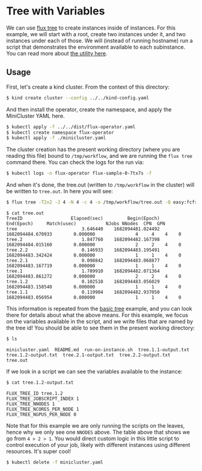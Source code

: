 # Tree with Variables

We can use [flux tree](https://github.com/flux-framework/flux-sched/blob/master/t/t2001-tree-real.t#L43-L51)
to create instances inside of instances. For this example, we will start with a root, create
two instances under it, and two instances under each of those. We will (instead of running hostname) run
a script that demonstrates the environment available to each subinstance.
You can read more about [the utility here](https://github.com/flux-framework/flux-sched/blob/master/resource/utilities/README.md).

## Usage

First, let's create a kind cluster. From the context of this directory:

```bash
$ kind create cluster --config ../../kind-config.yaml
```

And then install the operator, create the namespace, and apply the MiniCluster YAML here.

```bash
$ kubectl apply -f ../../dist/flux-operator.yaml
$ kubectl create namespace flux-operator
$ kubectl apply -f ./minicluster.yaml
```

The cluster creation has the present working directory (where you are reading this file)
bound to `/tmp/workflow`, and we are running the `flux tree` command there. You can check the logs
for the run via:

```bash
$ kubectl logs -n flux-operator flux-sample-0-7tx7s -f
```

And when it's done, the tree.out (written to `/tmp/workflow` in the cluster) will be written to `tree.out`.
In here you will see:

```bash
$ flux tree -T2x2 -J 4 -N 4 -c 4 -o /tmp/workflow/tree.out -Q easy:fcfs /bin/bash ./run-on-instance.sh
```
```console
$ cat tree.out 
TreeID                  Elapsed(sec)         Begin(Epoch)           End(Epoch)     Match(usec)           NJobs NNodes  CPN  GPN
tree                        3.646440    1682094481.024492    1682094484.670933        0.000000               4     4    4    0
tree.2                      1.847760    1682094482.167398    1682094484.015160        0.000000               2     2    4    0
tree.2.2                    0.146933    1682094483.195491    1682094483.342424        0.000000               1     1    4    0
tree.2.1                    0.098842    1682094483.068877    1682094483.167719        0.000000               1     1    4    0
tree.1                      1.789910    1682094482.071364    1682094483.861272        0.000000               2     2    4    0
tree.1.2                    0.102510    1682094483.056029    1682094483.158540        0.000000               1     1    4    0
tree.1.1                    0.119904    1682094482.937050    1682094483.056954        0.000000               1     1    4    0
```

This information is repeated from the [basic tree](../tree) example, and you can look there for details about what the above means.
For this example, we focus on the variables available in the script, and we write files that are named by the tree id! You
should be able to see them in the present working directory:

```bash
$ ls
```
```console
minicluster.yaml  README.md  run-on-instance.sh  tree.1.1-output.txt  tree.1.2-output.txt  tree.2.1-output.txt  tree.2.2-output.txt  tree.out
```

If we look in a script we can see the variables available to the instance:

```bash
$ cat tree.1.2-output.txt 
```
```console
FLUX_TREE_ID tree.1.2
FLUX_TREE_JOBSCRIPT_INDEX 1
FLUX_TREE_NNODES 1
FLUX_TREE_NCORES_PER_NODE 1
FLUX_TREE_NGPUS_PER_NODE 0
```

Note that for this example we are only running the scripts on the leaves, hence why we only see one `NNODES` above. The table above
that shows we go from `4 > 2 > 1`. You would direct custom logic in this little script to control execution of your job, likely with different instances using different resources.
It's super cool!

```bash
$ kubectl delete -f minicluster.yaml
```
